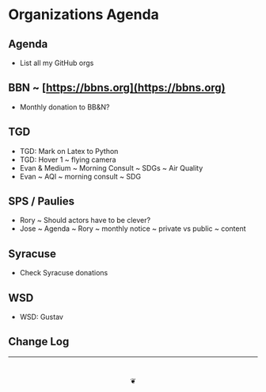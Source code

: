 # Organizations Agenda

## Agenda

* List all my GitHub orgs

## BBN ~ [https://bbns.org](https://bbns.org)

* Monthly donation to BB&N?

## TGD

* TGD: Mark on Latex to Python
* TGD: Hover 1 ~ flying camera
* Evan & Medium ~ Morning Consult ~ SDGs ~ Air Quality
* Evan ~ AQI ~ morning consult ~ SDG

## SPS / Paulies

* Rory ~ Should actors have to be clever?
* Jose ~ Agenda ~ Rory ~ monthly notice ~ private vs public ~ content

## Syracuse

* Check Syracuse donations

## WSD

* WSD: Gustav  

## Change Log

***

# 

<center title="hello!"><a href="javascript:main.window.scrollTo(0,0);" style="text-decoration:none;">❦</a></center>
